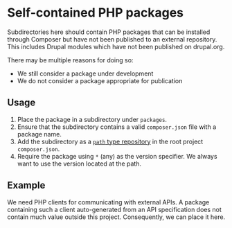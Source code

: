 # Self-contained PHP packages

Subdirectories here should contain PHP packages that can be installed through
Composer but have not been published to an external repository. This includes
Drupal modules which have not been published on drupal.org.

There may be multiple reasons for doing so:

* We still consider a package under development
* We do not consider a package appropriate for publication

## Usage

1. Place the package in a subdirectory under `packages`.
2. Ensure that the subdirectory contains a valid `composer.json` file with a
   package name.
3. Add the subdirectory as a [`path` type repository](https://getcomposer.org/doc/05-repositories.md#path)
   in the root project `composer.json`.
4. Require the package using `*` (any) as the version specifier. We always want
   to use the version located at the path.

## Example

We need PHP clients for communicating with external APIs. A package containing
such a client auto-generated from an API specification does not contain much
value outside this project. Consequently, we can place it here.
